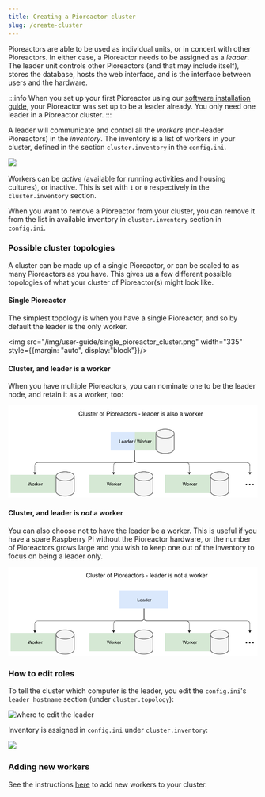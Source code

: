 ```yaml
---
title: Creating a Pioreactor cluster
slug: /create-cluster
---
```


Pioreactors are able to be used as individual units, or in concert with other Pioreactors. In either case, a Pioreactor needs to be assigned as a _leader_. The leader unit controls other Pioreactors (and that may include itself), stores the database, hosts the web interface, and is the interface between users and the hardware.

:::info
When you set up your first Pioreactor using our [software installation guide](/user-guide/software-set-up), your Pioreactor was set up to be a leader already. You only need one leader in a Pioreactor cluster.
:::


A leader will communicate and control all the _workers_ (non-leader Pioreactors) in the _inventory_. The inventory is a list of workers in your cluster, defined in the section `cluster.inventory` in the `config.ini`.

![](https://user-images.githubusercontent.com/884032/103158311-5316e380-478a-11eb-9425-6bb0df079d58.png)


Workers can be *active* (available for running activities and housing cultures), or inactive. This is set with `1` or `0` respectively in the `cluster.inventory` section.

When you want to remove a Pioreactor from your cluster, you can remove it from the list in available inventory in `cluster.inventory` section in `config.ini`.


### Possible cluster topologies

A cluster can be made up of a single Pioreactor, or can be scaled to as many Pioreactors as you have. This gives us a few different possible topologies of what your cluster of Pioreactor(s) might look like.

#### Single Pioreactor

The simplest topology is when you have a single Pioreactor, and so by default the leader is the only worker.

<img src="/img/user-guide/single_pioreactor_cluster.png" width="335" style={{margin: "auto", display:"block"}}/>


#### Cluster, and leader is a worker

When you have multiple Pioreactors, you can nominate one to be the leader node, and retain it as a worker, too:

![leader is also a worker in the cluster](/img/user-guide/leader_as_worker_cluster.png)


#### Cluster, and leader is _not_ a worker

You can also choose not to have the leader be a worker. This is useful if you have a spare Raspberry Pi without the Pioreactor hardware, or the number of Pioreactors grows large and you wish to keep one out of the inventory to focus on being a leader only.

![leader not worker](/img/user-guide/leader_cluster.png)

### How to edit roles

To tell the cluster which computer is the leader, you edit the `config.ini`'s `leader_hostname` section (under `cluster.topology`):

![where to edit the leader](https://user-images.githubusercontent.com/884032/103158348-b43eb700-478a-11eb-80d9-883458107f31.png)

Inventory is assigned in `config.ini` under `cluster.inventory`:

![](https://user-images.githubusercontent.com/884032/103158311-5316e380-478a-11eb-9425-6bb0df079d58.png)

### Adding new workers

See the instructions [here](/user-guide/software-set-up#adding-workers-to-your-cluster) to add new workers to your cluster.